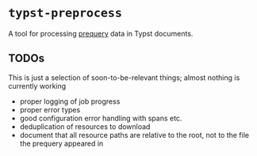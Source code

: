 # `typst-preprocess`

A tool for processing [prequery](https://typst.app/universe/package/prequery) data in Typst documents.

## TODOs

This is just a selection of soon-to-be-relevant things; almost nothing is currently working

- proper logging of job progress
- proper error types
- good configuration error handling with spans etc.
- deduplication of resources to download
- document that all resource paths are relative to the root, not to the file the prequery appeared in

